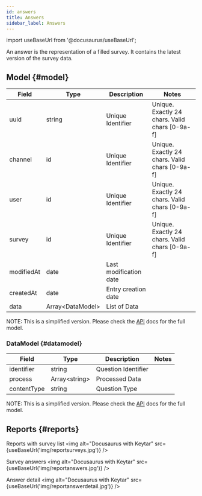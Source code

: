 ```yaml
---
id: answers
title: Answers
sidebar_label: Answers
---
```

import useBaseUrl from '@docusaurus/useBaseUrl'; 

An answer is the representation of a filled survey.
It contains the latest version of the survey data.

## Model {#model}

| Field | Type | Description | Notes |
| ----  | ---- | ----------- | ----  |
| uuid   | string   | Unique Identifier   | Unique. Exactly 24 chars. Valid chars [0-9a-f] |
| channel  | id | Unique Identifier   | Unique. Exactly 24 chars. Valid chars [0-9a-f] |
| user | id | Unique Identifier   | Unique. Exactly 24 chars. Valid chars [0-9a-f] |
| survey | id | Unique Identifier   | Unique. Exactly 24 chars. Valid chars [0-9a-f] |
| modifiedAt | date | Last modification date
| createdAt | date | Entry creation date
| data | Array<DataModel\> | List of Data
NOTE: This is a simplified version. Please check the [API](https://api.cotalker.com) docs for the full model.

### DataModel {#datamodel}
 | Field | Type | Description | Notes |
 | ----  | ---- | ----------- | ----  |
 | identifier   | string   | Question Identifier | 
 | process | Array<string\> | Processed Data |
 | contentType | string | Question Type
NOTE: This is a simplified version. Please check the [API](https://api.cotalker.com) docs for the full model.

## Reports {#reports}

Reports with survey list
<img alt="Docusaurus with Keytar" src={useBaseUrl('img/reportsurveys.jpg')} />

Survey answers
<img alt="Docusaurus with Keytar" src={useBaseUrl('img/reportanswers.jpg')} />

Answer detail
<img alt="Docusaurus with Keytar" src={useBaseUrl('img/reportanswerdetail.jpg')} />

